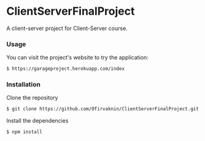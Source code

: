 # ClientServerFinalProject

A client-server project for Client-Server course.

### Usage
You can visit the project's website to try the application:
```sh
$ https://garageproject.herokuapp.com/index
```

### Installation

Clone the repository

```sh
$ git clone https://github.com/Ofirvaknin/ClientServerFinalProject.git
```

Install the dependencies

```sh
$ npm install
```
